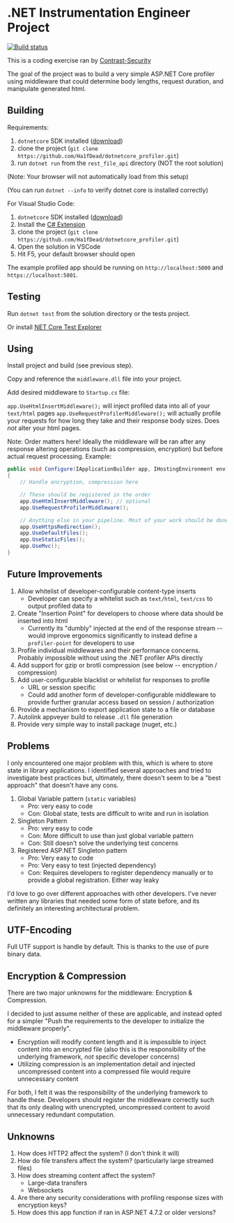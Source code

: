 # .NET Instrumentation Engineer Project

[![Build status](https://ci.appveyor.com/api/projects/status/pcgoxda2pmfwqc3j/branch/master?svg=true)](https://ci.appveyor.com/project/NathanLafferty/dotnetcore-profiler/branch/master)

This is a coding exercise ran by [Contrast-Security](https://contrast-security-oss.github.io/join-the-team/challenges.html)

The goal of the project was to build a very simple ASP.NET Core profiler using middleware that could determine body lengths, request duration, and manipulate generated html.

## Building

Requirements:

1. `dotnetcore` SDK installed ([download](https://dotnet.microsoft.com/download))
2. clone the project (`git clone https://github.com/Ha1fDead/dotnetcore_profiler.git`)
3. run `dotnet run` from the `rest_file_api` directory (NOT the root solution)

(Note: Your browser will not automatically load from this setup)

(You can run `dotnet --info` to verify dotnet core is installed correctly)

For Visual Studio Code:

1. `dotnetcore` SDK installed ([download](https://dotnet.microsoft.com/download))
2. Install the [C# Extension](https://marketplace.visualstudio.com/items?itemName=ms-vscode.csharp)
3. clone the project (`git clone https://github.com/Ha1fDead/dotnetcore_profiler.git`)
4. Open the solution in VSCode
5. Hit F5, your default browser should open

The example profiled app should be running on `http://localhost:5000` and `https://localhost:5001`.

## Testing

Run `dotnet test` from the solution directory or the tests project.

Or install [NET Core Test Explorer](https://marketplace.visualstudio.com/items?itemName=formulahendry.dotnet-test-explorer)

## Using

Install project and build (see previous step).

Copy and reference the `middleware.dll` file into your project.

Add desired middleware to `Startup.cs` file:

`app.UseHtmlInsertMiddleware();` will inject profiled data into all of your `text/html` pages
`app.UseRequestProfilerMiddleware();` will actually profile your requests for how long they take and their response body sizes. Does *not* alter your html pages.

Note: Order matters here! Ideally the middleware will be ran after any response altering operations (such as compression, encryption) but before actual request processing. Example:

```C#
public void Configure(IApplicationBuilder app, IHostingEnvironment env)
{
    // Handle encryption, compression here

    // These should be registered in the order
    app.UseHtmlInsertMiddleware(); // optional
    app.UseRequestProfilerMiddleware();

    // Anything else in your pipeline. Most of your work should be done *after* the profiler, to ensure it gets profiled
    app.UseHttpsRedirection();
    app.UseDefaultFiles();
    app.UseStaticFiles();
    app.UseMvc();
}
```

## Future Improvements

1. Allow whitelist of developer-configurable content-type inserts
    - Developer can specify a whitelist such as `text/html`, `text/css` to output profiled data to
2. Create "Insertion Point" for developers to choose where data should be inserted into html
    - Currently its "dumbly" injected at the end of the response stream -- would improve ergonomics significantly to instead define a `profiler-point` for developers to use
3. Profile individual middlewares and their performance concerns. Probably impossible without using the .NET profiler APIs directly
4. Add support for gzip or brotli compression (see below -- encryption / compression)
5. Add user-configurable blacklist or whitelist for responses to profile
    - URL or session specific
    - Could add another form of developer-configurable middleware to provide further granular access based on session / authorization
6. Provide a mechanism to export application state to a file or database
7. Autolink appveyer build to release `.dll` file generation
8. Provide very simple way to install package (nuget, etc.)

## Problems

I only encountered one major problem with this, which is where to store state in library applications. I identified several approaches and tried to investigate best practices but, ultimately, there doesn't seem to be a "best approach" that doesn't have any cons.

1. Global Variable pattern (`static` variables)
    - Pro: very easy to code
    - Con: Global state, tests are difficult to write and run in isolation
2. Singleton Pattern
    - Pro: very easy to code
    - Con: More difficult to use than just global variable pattern
    - Con: Still doesn't solve the underlying test concerns
3. Registered ASP.NET Singleton pattern
    - Pro: Very easy to code
    - Pro: Very easy to test (injected dependency)
    - Con: Requires developers to register dependency manually or to provide a global registration. Either way leaky

I'd love to go over different approaches with other developers. I've never written any libraries that needed some form of state before, and its definitely an interesting architectural problem.

## UTF-Encoding

Full UTF support is handle by default. This is thanks to the use of pure binary data.

## Encryption & Compression

There are two major unknowns for the middleware: Encryption & Compression.

I decided to just assume neither of these are applicable, and instead opted for a simpler "Push the requirements to the developer to initialize the middleware properly".

- Encryption will modify content length and it is impossible to inject content into an encrypted file (also this is the responsibility of the underlying framework, *not* specific developer concerns)
- Utilizing compression is an implementation detail and injected uncompressed content into a compressed file would require unnecessary content

For both, I felt it was the responsibility of the underlying framework to handle these. Developers should register the middleware correctly such that its only dealing with unencrypted, uncompressed content to avoid unnecessary redundant computation.

## Unknowns

1. How does HTTP2 affect the system? (I don't think it will)
2. How do file transfers affect the system? (particularly large streamed files)
3. How does streaming content affect the system?
    - Large-data transfers
    - Websockets
4. Are there any security considerations with profiling response sizes with encryption keys?
5. How does this app function if ran in ASP.NET 4.7.2 or older versions?